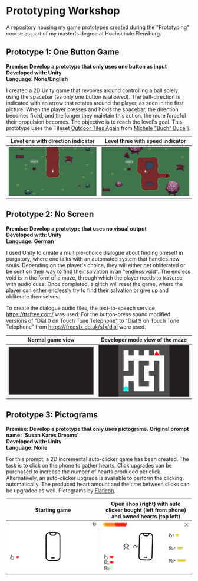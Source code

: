 # Prototyping Workshop
A repository housing my game prototypes created during the "Prototyping" course as part of my master's degree at Hochschule Flensburg.

## Prototype 1: One Button Game
**Premise: Develop a prototype that only uses one button as input**<br>
**Developed with: Unity**<br>
**Language: None/English**

I created a 2D Unity game that revolves around controlling a ball solely using the spacebar (as only one button is allowed). The ball-direction is indicated with an arrow that rotates around the player, as seen in the first picture. When the player presses and holds the spacebar, the direction becomes fixed, and the longer they maintain this action, the more forceful their propulsion becomes. The objective is to reach the level's goal. 
This prototype uses the Tileset [Outdoor Tiles Again](https://opengameart.org/content/outdoor-tiles-again) from [Michele "Buch" Bucelli](https://opengameart.org/content/outdoor-tiles-again).

Level one with direction indicator | Level three with speed indicator
:--------:|:--------:
![Prototype 1 Image 1](images/proto1_1.png) | ![Prototype 1 Image 2](images/proto1_2.png)

## Prototype 2: No Screen
**Premise: Develop a prototype that uses no visual output**<br>
**Developed with: Unity**<br>
**Language: German**

I used Unity to create a multiple-choice dialogue about finding oneself in purgatory, where one talks with an automated system that handles new souls. Depending on the player's choice, they will either get obliterated or be sent on their way to find their salvation in an "endless void". The endless void is in the form of a maze, through which the player needs to traverse with audio cues. Once completed, a glitch will reset the game, where the player can either endlessly try to find their salvation or give up and obliterate themselves.

To create the dialogue audio files, the text-to-speech service https://ttsfree.com/ was used. For the button-press sound modified versions of "Dial 0 on Touch Tone Telephone" to "Dial 9 on Touch Tone Telephone" from https://freesfx.co.uk/sfx/dial were used.


Normal game view | Developer mode view of the maze
:--------:|:--------:
![Prototype 2 Image 1](images/proto2_1.png) | ![Prototype 2 Image 2](images/proto2_2.png)

## Prototype 3: Pictograms

**Premise: Develop a prototype that only uses pictograms. Original prompt name: 'Susan Kares Dreams'**<br>
**Developed with: Unity**<br>
**Language: None**

For this prompt, a 2D incremental auto-clicker game has been created. The task is to click on the phone to gather hearts. Click upgrades can be purchased to increase the number of hearts produced per click. Alternatively, an auto-clicker upgrade is available to perform the clicking automatically. The produced heart amount and the time between clicks can be upgraded as well.
Pictograms by <a href="https://www.flaticon.com/uicons">Flaticon</a>.

Starting game | Open shop (right) with auto clicker bought (left from phone) and owned hearts (top left)
:--------:|:--------:
![Prototype 3 Image 1](images/proto3_1.png) | ![Prototype 3 Image 2](images/proto3_2.png)

